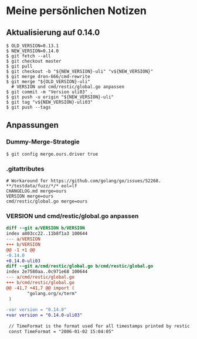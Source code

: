Meine persönlichen Notizen
==========================

Aktualisierung auf 0.14.0
-------------------------

```
$ OLD_VERSION=0.13.1
$ NEW_VERSION=0.14.0
$ git fetch --all
$ git checkout master
$ git pull
$ git checkout -b "${NEW_VERSION}-uli" "v${NEW_VERSION}"
$ git merge dron-666/cmd-rewrite
$ git merge "${OLD_VERSION}-uli"
  # VERSION und cmd/restic/global.go anpassen
$ git commit -m "Version uli03" .
$ git push -u origin "${NEW_VERSION}-uli"
$ git tag "v${NEW_VERSION}-uli03"
$ git push --tags
```

Anpassungen
-----------

### Dummy-Merge-Strategie

```
$ git config merge.ours.driver true
```

### .gitattributes

```
# Workaround for https://github.com/golang/go/issues/52268.
**/testdata/fuzz/*/* eol=lf
CHANGELOG.md merge=ours
VERSION merge=ours
cmd/restic/global.go merge=ours
```

### VERSION und cmd/restic/global.go anpassen

```diff
diff --git a/VERSION b/VERSION
index a803cc22..11b8f1a3 100644
--- a/VERSION
+++ b/VERSION
@@ -1 +1 @@
-0.14.0
+0.14.0-uli03
diff --git a/cmd/restic/global.go b/cmd/restic/global.go
index 2e7580aa..0c971e68 100644
--- a/cmd/restic/global.go
+++ b/cmd/restic/global.go
@@ -41,7 +41,7 @@ import (
        "golang.org/x/term"
 )
 
-var version = "0.14.0"
+var version = "0.14.0-uli03"
 
 // TimeFormat is the format used for all timestamps printed by restic.
 const TimeFormat = "2006-01-02 15:04:05"
```
